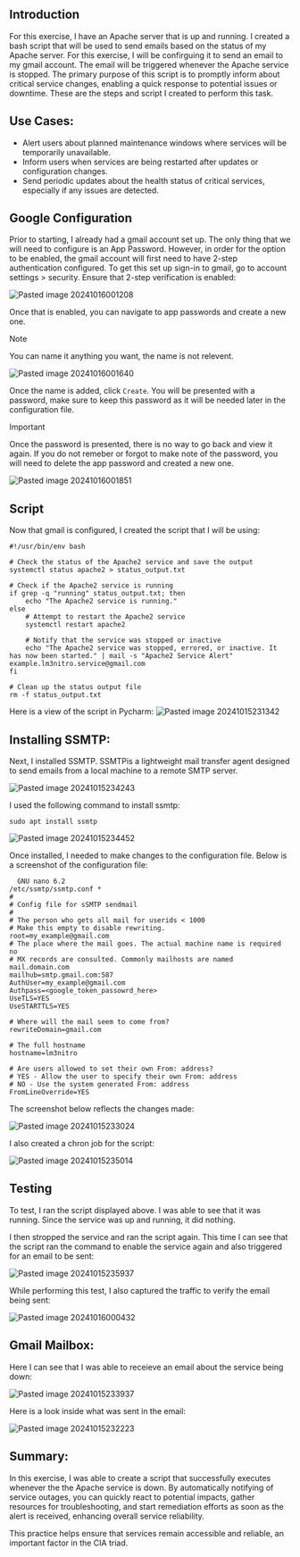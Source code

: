 ## Introduction

For this exercise, I have an Apache server that is up and running. I created a bash script that will be used to send emails based on the status of my Apache server. For this exercise, I will be confirguing it to send an email to my gmail account.  The email will be triggered whenever the Apache service is stopped. The primary purpose of this script is to promptly inform about critical service changes, enabling a quick response to potential issues or downtime. These are the steps and script I created to perform this task.

## Use Cases:

+ Alert users about planned maintenance windows where services will be temporarily unavailable.
+ Inform users when services are being restarted after updates or configuration changes.
+ Send periodic updates about the health status of critical services, especially if any issues are detected.

## Google Configuration

Prior to starting, I already had a gmail account set up. The only thing that we will need to configure is an App Password. However, in order for the option to be enabled, the gmail account will first need to have 2-step authentication configured. To get this set up sign-in to gmail, go to account settings > security. Ensure that 2-step verification is enabled:

![Pasted image 20241016001208](https://github.com/user-attachments/assets/2513d4ce-53ac-4ada-ab8d-ed256354b16b)

Once that is enabled, you can navigate to app passwords and create a new one. 

> [!NOTE]  
> You can name it anything you want, the name is not relevent. 

![Pasted image 20241016001640](https://github.com/user-attachments/assets/4f417094-7abb-485b-b3c3-e04cdb129de4)

Once the name is added, click `Create`. You will be presented with a password, make sure to keep this password as it will be needed later in the configuration file. 

> [!IMPORTANT]  
> Once the password is presented, there is no way to go back and view it again. If you do not remeber or forgot to make note of the password, you will need to delete the app password and created a new one. 

![Pasted image 20241016001851](https://github.com/user-attachments/assets/0e040009-8438-4e74-a89a-eb8d321f5f32)


## Script

Now that gmail is configured, I created the script that I will be using:

```
#!/usr/bin/env bash

# Check the status of the Apache2 service and save the output
systemctl status apache2 > status_output.txt

# Check if the Apache2 service is running
if grep -q "running" status_output.txt; then    
    echo "The Apache2 service is running."
else
    # Attempt to restart the Apache2 service
    systemctl restart apache2
    
    # Notify that the service was stopped or inactive
    echo "The Apache2 service was stopped, errored, or inactive. It has now been started." | mail -s "Apache2 Service Alert" example.lm3nitro.service@gmail.com
fi

# Clean up the status output file
rm -f status_output.txt
```

Here is a view of the script in Pycharm:
![Pasted image 20241015231342](https://github.com/user-attachments/assets/3147de8c-5d1d-4443-bfd7-42cf9f42886e)

## Installing SSMTP:

Next, I installed SSMTP. SSMTPis a lightweight mail transfer agent designed to send emails from a local machine to a remote SMTP server. 

![Pasted image 20241015234243](https://github.com/user-attachments/assets/76a7f1b2-d5bc-4537-ba08-b7c7f2e9fa0c)

I used the following command to install ssmtp:

```
sudo apt install ssmtp
```

![Pasted image 20241015234452](https://github.com/user-attachments/assets/0ff4f6ba-8174-46b1-b4e7-faa5b1c09fb1)

Once installed, I needed to make changes to the configuration file. Below is a screenshot of the configuration file:

```
  GNU nano 6.2                                                 /etc/ssmtp/ssmtp.conf *                                                        
#
# Config file for sSMTP sendmail
#
# The person who gets all mail for userids < 1000
# Make this empty to disable rewriting.
root=my_example@gmail.com
# The place where the mail goes. The actual machine name is required no 
# MX records are consulted. Commonly mailhosts are named mail.domain.com
mailhub=smtp.gmail.com:587
AuthUser=my_example@gmail.com
Authpass=<google_token_passowrd_here>
UseTLS=YES
UseSTARTTLS=YES

# Where will the mail seem to come from?
rewriteDomain=gmail.com

# The full hostname
hostname=lm3nitro

# Are users allowed to set their own From: address?
# YES - Allow the user to specify their own From: address
# NO - Use the system generated From: address
FromLineOverride=YES
```

The screenshot below reflects the changes made:

![Pasted image 20241015233024](https://github.com/user-attachments/assets/5c29472c-6cbe-401f-ae0e-652c66587521)

I also created a chron job for the script:

![Pasted image 20241015235014](https://github.com/user-attachments/assets/196089c5-6f4d-4d9a-991c-e02e055539b7)

## Testing

To test, I ran the script displayed above. I was able to see that it was running. Since the service was up and running, it did nothing. 

I then stropped the service and ran the script again. This time I can see that the script ran the command to enable the service again and also triggered for an email to be sent:

![Pasted image 20241015235937](https://github.com/user-attachments/assets/c386e8ec-f7fd-47a7-a0af-d77a91bcf6d3)

While performing this test, I also captured the traffic to verify the email being sent:

![Pasted image 20241016000432](https://github.com/user-attachments/assets/382cf83e-0858-4a36-b3ff-bd422ffc4a18)

## Gmail Mailbox:

Here I can see that I was able to receieve an email about the service being down:

![Pasted image 20241015233937](https://github.com/user-attachments/assets/2207acb8-adb2-4f61-8ed0-d7e548f2f4fb)

Here is a look inside what was sent in the email:

![Pasted image 20241015232223](https://github.com/user-attachments/assets/1af1c4bc-5a33-47b2-98e9-fa17fe75cfd1)

## Summary:

In this exercise, I was able to create a script that successfully executes whenever the the Apache service is down. By automatically notifying of service outages, you can quickly react to  potential impacts, gather resources for troubleshooting, and start remediation efforts as soon as the alert is received, enhancing overall service reliability.

This practice helps ensure that services remain accessible and reliable, an important factor in the CIA triad. 



